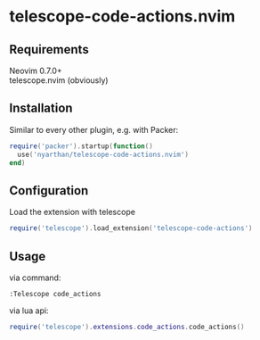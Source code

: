 # telescope-code-actions.nvim

## Requirements

Neovim 0.7.0+  
telescope.nvim (obviously)

## Installation

Similar to every other plugin, e.g. with Packer:

```lua
require('packer').startup(function()
  use('nyarthan/telescope-code-actions.nvim')
end)
```

## Configuration

Load the extension with telescope

```lua
require('telescope').load_extension('telescope-code-actions')
```

## Usage

via command:

```vim
:Telescope code_actions
```

via lua api:

```lua
require('telescope').extensions.code_actions.code_actions()
```
